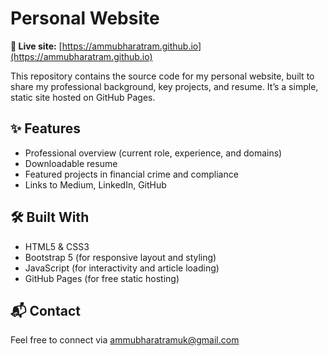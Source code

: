 # Personal Website

**🔗 Live site:** [https://ammubharatram.github.io](https://ammubharatram.github.io)

This repository contains the source code for my personal website, built to share my professional background, key projects, and resume. It’s a simple, static site hosted on GitHub Pages.

## ✨ Features

- Professional overview (current role, experience, and domains)
- Downloadable resume
- Featured projects in financial crime and compliance
- Links to Medium, LinkedIn, GitHub

## 🛠️ Built With

- HTML5 & CSS3
- Bootstrap 5 (for responsive layout and styling)
- JavaScript (for interactivity and article loading)
- GitHub Pages (for free static hosting)

## 📬 Contact

Feel free to connect via [ammubharatramuk@gmail.com](mailto:ammubharatramuk@gmail.com)
